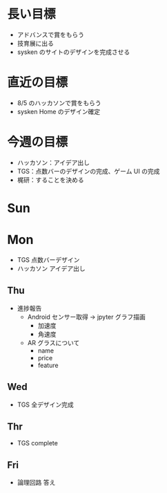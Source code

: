 # 長い目標

- アドバンスで賞をもらう
- 技育展に出る
- sysken のサイトのデザインを完成させる

# 直近の目標

- 8/5 のハッカソンで賞をもらう
- sysken Home のデザイン確定

# 今週の目標

- ハッカソン：アイデア出し
- TGS：点数バーのデザインの完成、ゲーム UI の完成
- 梶研：することを決める

# Sun

# Mon

- TGS 点数バーデザイン
- ハッカソン アイデア出し

## Thu

- 進捗報告
  - Android センサー取得 → jpyter グラフ描画
    - 加速度
    - 角速度
  - AR グラスについて
    - name
    - price
    - feature

## Wed

- TGS 全デザイン完成

## Thr

- TGS complete

## Fri

- 論理回路 答え
